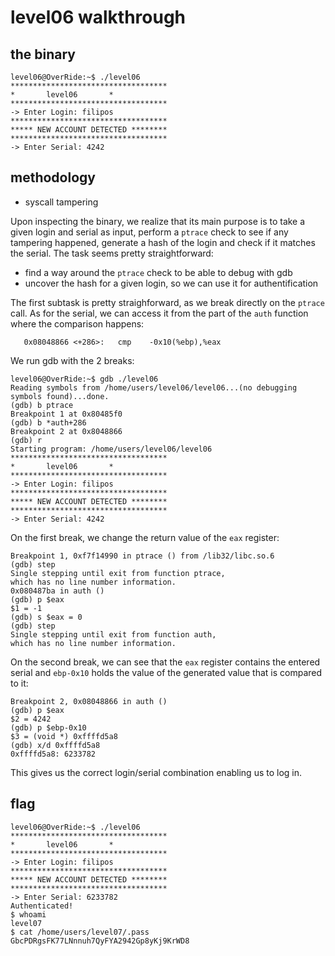 # level06 walkthrough

## the binary
``` shell
level06@OverRide:~$ ./level06
***********************************
*		level06		  *
***********************************
-> Enter Login: filipos
***********************************
***** NEW ACCOUNT DETECTED ********
***********************************
-> Enter Serial: 4242
```

## methodology
- syscall tampering

Upon inspecting the binary, we realize that its main purpose is to take a given login and serial as input, perform a <code>ptrace</code> check to see if any tampering happened, generate a hash of the login and check if it matches the serial. The task seems pretty straightforward:

- find a way around the <code>ptrace</code> check to be able to debug with gdb
- uncover the hash for a given login, so we can use it for authentification

The first subtask is pretty straighforward, as we break directly on the <code>ptrace</code> call. As for the serial, we can access it from the part of the <code>auth</code> function where the comparison happens:

``` shell
   0x08048866 <+286>:	cmp    -0x10(%ebp),%eax
```

We run gdb with the 2 breaks:
``` shell
level06@OverRide:~$ gdb ./level06 
Reading symbols from /home/users/level06/level06...(no debugging symbols found)...done.
(gdb) b ptrace
Breakpoint 1 at 0x80485f0
(gdb) b *auth+286
Breakpoint 2 at 0x8048866
(gdb) r
Starting program: /home/users/level06/level06 
***********************************
*		level06		  *
***********************************
-> Enter Login: filipos
***********************************
***** NEW ACCOUNT DETECTED ********
***********************************
-> Enter Serial: 4242
```

On the first break, we change the return value of the <code>eax</code> register:
``` shell
Breakpoint 1, 0xf7f14990 in ptrace () from /lib32/libc.so.6
(gdb) step
Single stepping until exit from function ptrace,
which has no line number information.
0x080487ba in auth ()
(gdb) p $eax
$1 = -1
(gdb) s $eax = 0
(gdb) step
Single stepping until exit from function auth,
which has no line number information.
```

On the second break, we can see that the <code>eax</code> register contains the entered serial and <code>ebp-0x10</code> holds the value of the generated value that is compared to it:
``` shell
Breakpoint 2, 0x08048866 in auth ()
(gdb) p $eax
$2 = 4242
(gdb) p $ebp-0x10
$3 = (void *) 0xffffd5a8
(gdb) x/d 0xffffd5a8
0xffffd5a8:	6233782
```

This gives us the correct login/serial combination enabling us to log in.

## flag
``` shell
level06@OverRide:~$ ./level06 
***********************************
*		level06		  *
***********************************
-> Enter Login: filipos
***********************************
***** NEW ACCOUNT DETECTED ********
***********************************
-> Enter Serial: 6233782
Authenticated!
$ whoami
level07
$ cat /home/users/level07/.pass
GbcPDRgsFK77LNnnuh7QyFYA2942Gp8yKj9KrWD8
```
